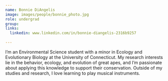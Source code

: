 ```yaml
---
name: Bonnie DiAngelis
image: images/people/bonnie_photo.jpg
role: undergrad
group: 
links:
  linkedin: www.linkedin.com/in/bonnie-diangelis-2316b9257
  
---
```

I’m an Environmental Science student with a minor in Ecology and Evolutionary Biology at the University of Connecticut. My research interests lie in the behavior, ecology, and evolution of great apes, and I’m passionate about applying this knowledge to support their conservation. Outside of my studies and research, I love learning to play musical instruments.


